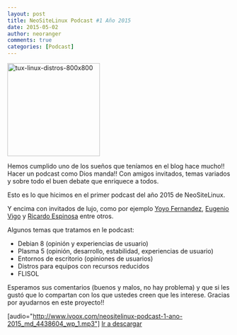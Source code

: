 ```yaml
---
layout: post
title: NeoSiteLinux Podcast #1 Año 2015
date: 2015-05-02
author: neoranger
comments: true
categories: [Podcast]
---
```

<img class="  wp-image-2896 aligncenter" src="https://blogneositelinux.files.wordpress.com/2016/10/tux-linux-distros-800x800.jpg" alt="tux-linux-distros-800x800" width="209" height="210" />

Hemos cumplido uno de los sueños que teníamos en el blog hace mucho!! Hacer un podcast como Dios manda!! Con amigos invitados, temas variados y sobre todo el buen debate que enriquece a todos.

Esto es lo que hicimos en el primer podcast del año 2015 de NeoSiteLinux.

Y encima con invitados de lujo, como por ejemplo <a href="http://deblinux.wordpress.com">Yoyo Fernandez</a>, <a href="http://www.etccrond.es/">Eugenio Vigo</a> y <a href="https://deinsomnio.wordpress.com/">Ricardo Espinosa</a> entre otros.

Algunos temas que tratamos en le podcast:

<ul>
    <li>Debian 8 (opinión y experiencias de usuario)</li>
    <li>Plasma 5 (opinión, desarrollo, estabilidad, experiencias de usuario)</li>
    <li>Entornos de escritorio (opiniones de usuarios)</li>
    <li>Distros para equipos con recursos reducidos</li>
    <li>FLISOL</li>
</ul>

Esperamos sus comentarios (buenos y malos, no hay problema) y que si les gustó que lo compartan con los que ustedes creen que les interese. Gracias por ayudarnos en este proyecto!!

[audio="http://www.ivoox.com/neositelinux-podcast-1-ano-2015_md_4438604_wp_1.mp3"] <a title="NeoSiteLinux Podcast #1 - Año 2015" href="http://www.ivoox.com/neositelinux-podcast-1-ano-2015-audios-mp3_rf_4438604_1.html">Ir a descargar</a>
